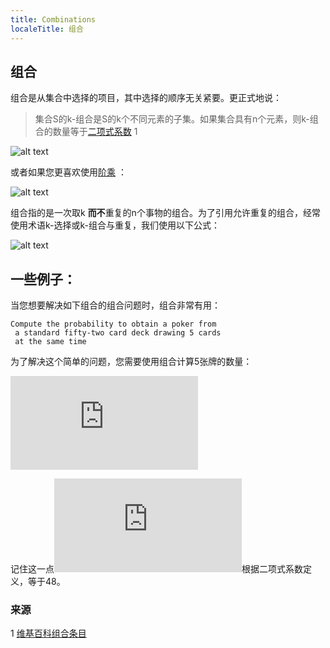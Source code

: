 ```yaml
---
title: Combinations
localeTitle: 组合
---
```

## 组合

组合是从集合中选择的项目，其中选择的顺序无关紧要。更正式地说：

> 集合S的k-组合是S的k个不同元素的子集。如果集合具有n个元素，则k-组合的数量等于[二项式系数](https://guide.freecodecamp.org/mathematics/counting/factorials-and-binomial-coefficients/) 1

![alt text](https://wikimedia.org/api/rest_v1/media/math/render/svg/08bdf0fff474c26293414f9eb01ab4bc73ef941f "二项式系数")

或者如果您更喜欢使用[阶乘](https://guide.freecodecamp.org/mathematics/counting/factorials-and-binomial-coefficients/) ：

![alt text](https://wikimedia.org/api/rest_v1/media/math/render/svg/813f7124a61dac205542db3f8491b36cb306453a "阶乘")

组合指的是一次取k **而不**重复的n个事物的组合。为了引用允许重复的组合，经常使用术语k-选择或k-组合与重复，我们使用以下公式：

![alt text](https://wikimedia.org/api/rest_v1/media/math/render/svg/6c73b231f2fbfa42d5e10c310d8c3f5022d9ceb0 "二项式系数")

## 一些例子：

当您想要解决如下组合的组合问题时，组合非常有用：
```
Compute the probability to obtain a poker from 
 a standard fifty-two card deck drawing 5 cards 
 at the same time 
```

为了解决这个简单的问题，您需要使用组合计算5张牌的数量：

![alt text](https://latex.codecogs.com/gif.latex?%5Cfrac%7B13%5Cbinom%7B52%7D%7B4%7D%5Cbinom%7B48%7D%7B1%7D%7D%7B%5Cbinom%7B52%7D%7B5%7D%7D "扑克问题")

记住这一点![alt text](https://latex.codecogs.com/gif.latex?%5Cbinom%7B48%7D%7B1%7D "48对1")根据二项式系数定义，等于48。

### 来源

1 [维基百科组合条目](https://en.wikipedia.org/wiki/Combination)